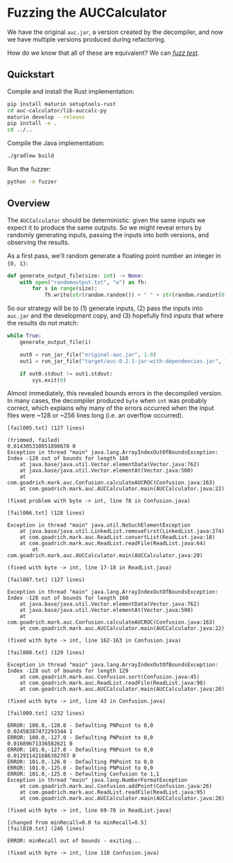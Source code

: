 # Fuzzing the AUCCalculator

We have the original `auc.jar`, a version created by the decompiler, and now
we have multiple versions produced during refactoring.

How do we know that all of these are equivalent?
We can *[fuzz test](https://en.wikipedia.org/wiki/Fuzzing)*.

## Quickstart

Compile and install the Rust implementation:

```bash
pip install maturin setuptools-rust
cd auc-calculator/lib-auccalc-py
maturin develop --release
pip install -e .
cd ../..
```

Compile the Java implementation:

```bash
./gradlew build
```

Run the fuzzer:

```bash
python -m fuzzer
```

## Overview

The `AUCCalculator` should be deterministic: given the same inputs we expect
it to produce the same outputs. So we might reveal errors by randomly generating
inputs, passing the inputs into both versions, and observing the results.

As a first pass, we'll random generate a floating point number an integer in
`{0, 1}`:

```python
def generate_output_file(size: int) -> None:
    with open("randomoutput.txt", "w") as fh:
        for s in range(size):
            fh.write(str(random.random()) + " " + str(random.randint(0, 1)) + "\n")
```

So our strategy will be to (1) generate inputs, (2) pass the inputs into
`auc.jar` and the development copy, and (3) hopefully find inputs that
where the results do not match:

```python
while True:
    generate_output_file(i)

    out0 = run_jar_file("original-auc.jar", 1.0)
    out1 = run_jar_file("target/auc-0.2.1-jar-with-dependencies.jar", 1.0)

    if out0.stdout != out1.stdout:
        sys.exit(0)
```

Almost immediately, this revealed bounds errors in the decompiled version.
In many cases, the decompiler produced `byte` when `int` was
probably correct, which explains why many of the errors occurred when the
input files were ~128 or ~256 lines long (i.e. an overflow occurred).

```console
[fail005.txt] (127 lines)

(trimmed, failed)
0.014305310851898678 0
Exception in thread "main" java.lang.ArrayIndexOutOfBoundsException: Index -128 out of bounds for length 160
	at java.base/java.util.Vector.elementData(Vector.java:762)
	at java.base/java.util.Vector.elementAt(Vector.java:500)
	at com.goadrich.mark.auc.Confusion.calculateAUCROC(Confusion.java:163)
	at com.goadrich.mark.auc.AUCCalculator.main(AUCCalculator.java:22)

(fixed problem with byte -> int, line 78 in Confusion.java)
```

```console
[fail006.txt] (128 lines)

Exception in thread "main" java.util.NoSuchElementException
	at java.base/java.util.LinkedList.removeFirst(LinkedList.java:274)
	at com.goadrich.mark.auc.ReadList.convertList(ReadList.java:18)
	at com.goadrich.mark.auc.ReadList.readFile(ReadList.java:64)
        at com.goadrich.mark.auc.AUCCalculator.main(AUCCalculator.java:20)

(fixed with byte -> int, line 17-18 in ReadList.java)
```

```console
[fail007.txt] (127 lines)

Exception in thread "main" java.lang.ArrayIndexOutOfBoundsException: Index -128 out of bounds for length 160
	at java.base/java.util.Vector.elementData(Vector.java:762)
	at java.base/java.util.Vector.elementAt(Vector.java:500)
	at com.goadrich.mark.auc.Confusion.calculateAUCROC(Confusion.java:163)
	at com.goadrich.mark.auc.AUCCalculator.main(AUCCalculator.java:22)

(fixed with byte -> int, line 162-163 in Confusion.java)
```

```console
[fail008.txt] (129 lines)

Exception in thread "main" java.lang.ArrayIndexOutOfBoundsException: Index -128 out of bounds for length 129
	at com.goadrich.mark.auc.Confusion.sort(Confusion.java:45)
	at com.goadrich.mark.auc.ReadList.readFile(ReadList.java:98)
	at com.goadrich.mark.auc.AUCCalculator.main(AUCCalculator.java:20)

(fixed with byte -> int, line 43 in Confusion.java)
```

```console
[fail009.txt] (232 lines)

ERROR: 100.0,-128.0 - Defaulting PNPoint to 0,0
0.02458387472293344 1
ERROR: 100.0,-127.0 - Defaulting PNPoint to 0,0
0.01689671336582621 0
ERROR: 101.0,-127.0 - Defaulting PNPoint to 0,0
0.012911421686382707 0
ERROR: 101.0,-126.0 - Defaulting PNPoint to 0,0
ERROR: 101.0,-125.0 - Defaulting PNPoint to 0,0
ERROR: 101.0,-125.0 - Defaulting Confusion to 1,1
Exception in thread "main" java.lang.NumberFormatException
	at com.goadrich.mark.auc.Confusion.addPoint(Confusion.java:26)
	at com.goadrich.mark.auc.ReadList.readFile(ReadList.java:95)
	at com.goadrich.mark.auc.AUCCalculator.main(AUCCalculator.java:20)

(fixed with byte -> int, line 69-70 in ReadList.java)
```

```console
[changed from minRecall=0.0 to minRecall=0.5]
[fail010.txt] (246 lines)

ERROR: minRecall out of bounds - exiting...

(fixed with byte -> int, line 110 Confusion.java)
```
